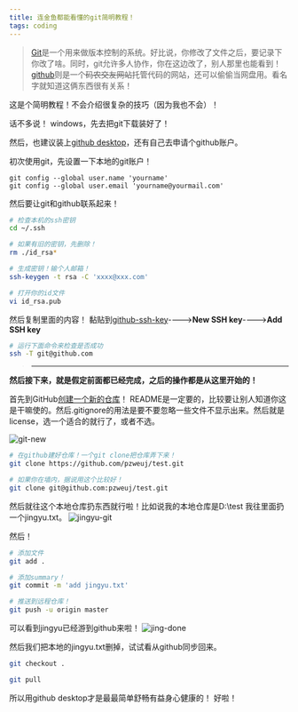 ```yaml
---
title: 连金鱼都能看懂的git简明教程！
tags: coding
---
```

> [Git](https://git-scm.com/)是一个用来做版本控制的系统。好比说，你修改了文件之后，要记录下你改了啥。同时，git允许多人协作，你在这边改了，别人那里也能看到！
> [github](https://github.com/)则是一个~~码农交友网站~~托管代码的网站，还可以偷偷当网盘用。看名字就知道这俩东西很有关系！

这是个简明教程！不会介绍很复杂的技巧（因为我也不会）！

话不多说！
windows，先去把git下载装好了！

然后，也建议装上[github desktop](https://desktop.github.com/)，还有自己去申请个github账户。

初次使用git，先设置一下本地的git账户！
```
git config --global user.name 'yourname'
git config --global user.email 'yourname@yourmail.com'
```

然后要让git和github联系起来！
```bash
# 检查本机的ssh密钥
cd ~/.ssh

# 如果有旧的密钥，先删除！
rm ./id_rsa*

# 生成密钥！输个人邮箱！
ssh-keygen -t rsa -C 'xxxx@xxx.com'

# 打开你的id文件
vi id_rsa.pub
```
然后复制里面的内容！
黏贴到[github-ssh-key](https://github.com/settings/keys)---->**New SSH key**---->**Add SSH key**
```bash
# 运行下面命令来检查是否成功
ssh -T git@github.com
```

>-------------------------------------------
**然后接下来，就是假定前面都已经完成，之后的操作都是从这里开始的！**

首先到GitHub[创建一个新的仓库](https://github.com/new)！
README是一定要的，比较要让别人知道你这是干嘛使的。然后.gitignore的用法是要不要忽略一些文件不显示出来。然后就是license，选一个适合的就行了，或者不选。

![git-new](https://github.com/pzweuj/pzweuj.github.io/raw/master/downloads/images/git-new.png)
```bash
# 在github建好仓库！一个git clone把仓库弄下来！
git clone https://github.com/pzweuj/test.git

# 如果你在墙内，据说用这个比较好！
git clone git@github.com:pzweuj/test.git
```

然后就往这个本地仓库扔东西就行啦！比如说我的本地仓库是D:\test
我往里面扔一个jingyu.txt。
![jingyu-git](https://github.com/pzweuj/pzweuj.github.io/raw/master/downloads/images/test-jingyu.png)

然后！
```bash
# 添加文件
git add .

# 添加summary！
git commit -m 'add jingyu.txt'

# 推送到远程仓库！
git push -u origin master
```

可以看到jingyu已经游到github来啦！
![jing-done](https://github.com/pzweuj/pzweuj.github.io/raw/master/downloads/images/jingyu-done.png)

然后我们把本地的jingyu.txt删掉，试试看从github同步回来。
```bash
git checkout .

git pull
```


所以用github desktop才是最最简单舒畅有益身心健康的！
好啦！

[^_^]:我喜欢你啊，璟鱼
